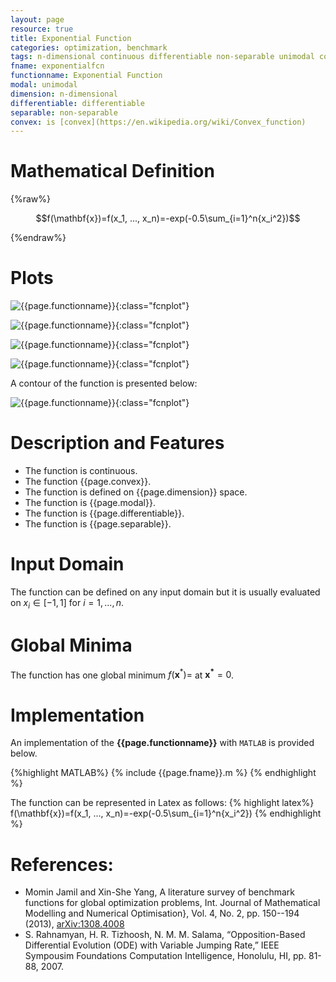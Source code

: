 ```yaml
---
layout: page
resource: true
title: Exponential Function
categories: optimization, benchmark
tags: n-dimensional continuous differentiable non-separable unimodal convex
fname: exponentialfcn
functionname: Exponential Function
modal: unimodal
dimension: n-dimensional
differentiable: differentiable
separable: non-separable
convex: is [convex](https://en.wikipedia.org/wiki/Convex_function)
---
```


# Mathematical Definition

{%raw%}

$$f(\mathbf{x})=f(x_1, ..., x_n)=-exp(-0.5\sum_{i=1}^n{x_i^2})$$

{%endraw%}

# Plots
![{{page.functionname}}]({{site.baseurl}}/benchmarkfcns/plots/{{page.fname}}.png){:class="fcnplot"}

![{{page.functionname}}]({{site.baseurl}}/benchmarkfcns/plots/{{page.fname}}_2.png){:class="fcnplot"}

![{{page.functionname}}]({{site.baseurl}}/benchmarkfcns/plots/{{page.fname}}_3.png){:class="fcnplot"}

![{{page.functionname}}]({{site.baseurl}}/benchmarkfcns/plots/{{page.fname}}_4.png){:class="fcnplot"}

A contour of the function is presented below:

![{{page.functionname}}]({{site.baseurl}}/benchmarkfcns/plots/{{page.fname}}_contour.png){:class="fcnplot"}

# Description and Features
* The function is continuous.
* The function {{page.convex}}.
* The function is defined on {{page.dimension}} space.
* The function is {{page.modal}}.
* The function is {{page.differentiable}}.
* The function is {{page.separable}}.

# Input Domain
The function can be defined on any input domain but it is usually evaluated on $x_i \in [-1, 1]$ for $i=1, ..., n$.

# Global Minima
The function has one global minimum $f(\textbf{x}^{\ast})=$ at $\mathbf{x^\ast}=0$.

# Implementation
An implementation of the **{{page.functionname}}** with `MATLAB` is provided below. 

{%highlight MATLAB%}
{% include {{page.fname}}.m %}
{% endhighlight %}

The function can be represented in Latex as follows:
{% highlight latex%}
f(\mathbf{x})=f(x_1, ..., x_n)=-exp(-0.5\sum_{i=1}^n{x_i^2})
{% endhighlight %}

# References:
* Momin Jamil and Xin-She Yang, A literature survey of benchmark functions for global optimization problems, Int. Journal of Mathematical Modelling 
and Numerical Optimisation}, Vol. 4, No. 2, pp. 150--194 (2013), [arXiv:1308.4008](arXiv:1308.4008)
* S. Rahnamyan, H. R. Tizhoosh, N. M. M. Salama, “Opposition-Based Differential
Evolution (ODE) with Variable Jumping Rate,” IEEE Sympousim Foundations Computation
Intelligence, Honolulu, HI, pp. 81-88, 2007.
